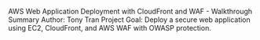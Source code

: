 AWS Web Application Deployment with CloudFront and WAF - Walkthrough Summary
Author: Tony Tran
Project Goal: Deploy a secure web application using EC2, CloudFront, and AWS WAF with
OWASP protection.

